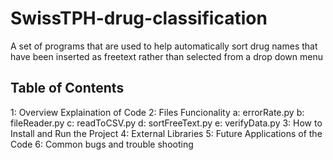 # SwissTPH-drug-classification
A set of programs that are used to help automatically sort drug names that have been inserted as freetext rather than selected from a drop down menu


## Table of Contents 
1: Overview Explaination of Code 
2: Files Funcionality 
    a: errorRate.py
    b: fileReader.py
    c: readToCSV.py
    d: sortFreeText.py
    e: verifyData.py 
3: How to Install and Run the Project 
4: External Libraries 
5: Future Applications of the Code 
6: Common bugs and trouble shooting 